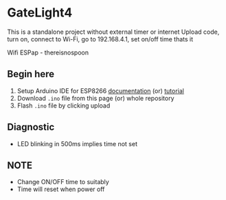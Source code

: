 # GateLight4

This is a standalone project without external timer or internet
Upload code, turn on, connect to Wi-Fi, go to 192.168.4.1, set on/off time thats it



Wifi
ESPap - thereisnospoon

## Begin here
1. Setup Arduino IDE for ESP8266 [documentation](https://arduino-esp8266.readthedocs.io/en/latest/installing.html) (or) [tutorial](https://randomnerdtutorials.com/how-to-install-esp8266-board-arduino-ide/)
1. Download `.ino` file from this page (or) whole repository
1. Flash `.ino` file by clicking upload

## Diagnostic
- LED blinking in 500ms implies time not set

## NOTE
- Change ON/OFF time to suitably
- Time will reset when power off
